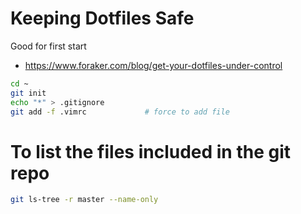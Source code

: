 # Keeping Dotfiles Safe

Good for first start
- https://www.foraker.com/blog/get-your-dotfiles-under-control

```bash
cd ~
git init
echo "*" > .gitignore
git add -f .vimrc             # force to add file
```

# To list the files included in the git repo
```bash
git ls-tree -r master --name-only 
```

